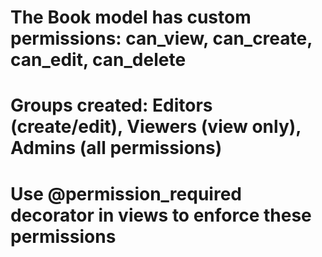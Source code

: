 # The Book model has custom permissions: can_view, can_create, can_edit, can_delete

# Groups created: Editors (create/edit), Viewers (view only), Admins (all permissions)

# Use @permission_required decorator in views to enforce these permissions
